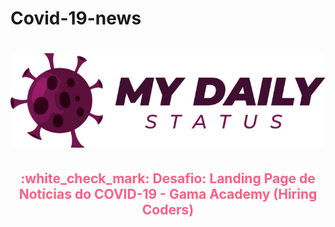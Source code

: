 # Covid-19-news
<h1 align="center">
  <a href="#" title="Casa Criativa">
    <img src="Desafio-covid-19/images/logo.png" alt="Covid-19 logo">
  </a>
</h1>

<h2 align="center" style="color: #ff5E84;">
  <b>:white_check_mark: Desafio: Landing Page de Notícias do COVID-19 - Gama Academy (Hiring Coders) </b>
</h2>



